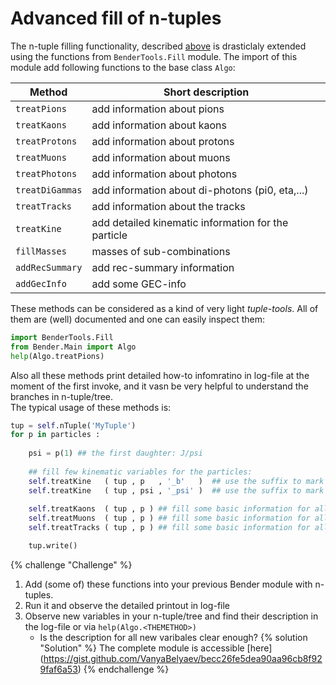 # Advanced fill of n-tuples 

The n-tuple filling functionality, described [above](getting-started/firstalgorithms.md) is 
drasticlaly extended using the functions from `BenderTools.Fill` module.
The import of this module  add following functions to the base class `Algo`:

|  Method           |  Short description   | 
| ---               |  ---                 | 
| `treatPions`      | add information about pions    |
| `treatKaons`      | add information about kaons    | 
| `treatProtons`    | add information about protons  | 
| `treatMuons`      | add information about muons    | 
| `treatPhotons`    | add information about photons  | 
| `treatDiGammas`   | add information about di-photons (pi0, eta,...)  | 
| `treatTracks`     | add information about the tracks   | 
| `treatKine`       | add detailed kinematic information for the particle  | 
| `fillMasses`      | masses of sub-combinations   | 
| `addRecSummary`   | add rec-summary information   | 
| `addGecInfo`      | add some GEC-info  | 

These methods can be considered as a kind of  very light _tuple-tools_.
All of them are (well) documented and one can easily inspect them:
```python
import BenderTools.Fill
from Bender.Main import Algo
help(Algo.treatPions)
```
Also all these methods  print  detailed how-to infomratino  in log-file  at the moment of the first invoke, and it vasn be very helpful to understand the branches in n-tuple/tree.  
The typical usage of these methods is: 
```python
tup = self.nTuple('MyTuple')
for p in particles :
            
    psi = p(1) ## the first daughter: J/psi 
            
    ## fill few kinematic variables for the particles:
    self.treatKine   ( tup , p   , '_b'   )  ## use the suffix to mark variables 
    self.treatKine   ( tup , psi , '_psi' )  ## use the suffix to mark variables 
            
    self.treatKaons  ( tup , p ) ## fill some basic information for all kaons
    self.treatMuons  ( tup , p ) ## fill some basic information for all muons
    self.treatTracks ( tup , p ) ## fill some basic information for all charged tracks

    tup.write()     
```
{% challenge "Challenge" %}
  1. Add (some of) these functions into your previous Bender module with n-tuples.
  2. Run it and observe the detailed  printout in log-file 
  3. Observe new variables in your n-tuple/tree and find their description in the log-file or via `help(Algo.<THEMETHOD>)`
     * Is the description for all new varibales clear enough? 
{% solution "Solution" %}
The complete module is accessible [here] (https://gist.github.com/VanyaBelyaev/becc26fe5dea90aa96cb8f929faf6a53)
{% endchallenge %}



